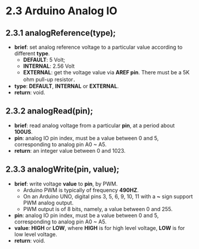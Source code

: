 # 2.3 Arduino Analog IO

## 2.3.1 analogReference(type);
* **brief**: set analog reference voltage to a particular value according to different **type**. 
    - **DEFAULT**: 5 Volt; 
    - **INTERNAL**: 2.56 Volt
    - **EXTERNAL**: get the voltage value via **AREF pin**. There must be a 5K ohm pull-up resistor．
* **type**: **DEFAULT**, **INTERNAL** or **EXTERNAL**.
* **return**: void.

## 2.3.2 analogRead(pin);
* **brief**: read analog voltage from a particular **pin**, at a period about **100US**.
* **pin**: analog IO pin index, must be a value between 0 and 5, corresponding to analog pin A0 ~ A5.
* **return**: an integer value between 0 and 1023.

## 2.3.3 analogWrite(pin, value);
* **brief**: write voltage **value** to **pin**, by PWM.
    - Arduino PWM is typically of frequency **490HZ**.
    - On an Arduino UNO, digital pins 3, 5, 6, 9, 10, 11 with a **~** sign support PWM analog output.
    - PWM output is of 8 bits, namely, a value between 0 and 255.
* **pin**: analog IO pin index, must be a value between 0 and 5, corresponding to analog pin A0 ~ A5.
* **value**: **HIGH** or **LOW**, where **HIGH** is for high level voltage, **LOW** is for low level voltage.
* **return**: void.